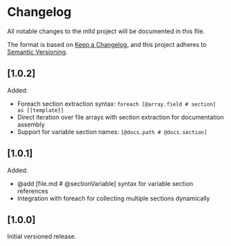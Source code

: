 # Changelog

All notable changes to the mlld project will be documented in this file.

The format is based on [Keep a Changelog](https://keepachangelog.com/en/1.0.0/),
and this project adheres to [Semantic Versioning](https://semver.org/spec/v2.0.0.html).

## [1.0.2]

Added:
- Foreach section extraction syntax: `foreach [@array.field # section] as [[template]]`
- Direct iteration over file arrays with section extraction for documentation assembly
- Support for variable section names: `[@docs.path # @docs.section]`

## [1.0.1]

Added:
- @add [file.md # @sectionVariable] syntax for variable section references
- Integration with foreach for collecting multiple sections dynamically

## [1.0.0]

Initial versioned release. 
